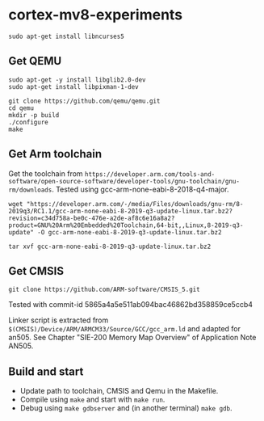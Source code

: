 # cortex-mv8-experiments

`sudo apt-get install libncurses5`

## Get QEMU

```
sudo apt-get -y install libglib2.0-dev
sudo apt-get install libpixman-1-dev

git clone https://github.com/qemu/qemu.git
cd qemu
mkdir -p build
./configure
make
```

## Get Arm toolchain
 
Get the toolchain from `https://developer.arm.com/tools-and-software/open-source-software/developer-tools/gnu-toolchain/gnu-rm/downloads`. Tested using gcc-arm-none-eabi-8-2018-q4-major.

```
wget "https://developer.arm.com/-/media/Files/downloads/gnu-rm/8-2019q3/RC1.1/gcc-arm-none-eabi-8-2019-q3-update-linux.tar.bz2?revision=c34d758a-be0c-476e-a2de-af8c6e16a8a2?product=GNU%20Arm%20Embedded%20Toolchain,64-bit,,Linux,8-2019-q3-update" -O gcc-arm-none-eabi-8-2019-q3-update-linux.tar.bz2

tar xvf gcc-arm-none-eabi-8-2019-q3-update-linux.tar.bz2
```

## Get CMSIS

```
git clone https://github.com/ARM-software/CMSIS_5.git
```

Tested with commit-id 5865a4a5e511ab094bac46862bd358859ce5ccb4

Linker script is extracted from `$(CMSIS)/Device/ARM/ARMCM33/Source/GCC/gcc_arm.ld`
and adapted for an505. See Chapter "SIE-200 Memory Map Overview" of
Application Note AN505.

## Build and start

- Update path to toolchain, CMSIS and Qemu in the Makefile.
- Compile using `make` and start with `make run`.
- Debug using `make gdbserver` and (in another terminal) `make gdb`.
